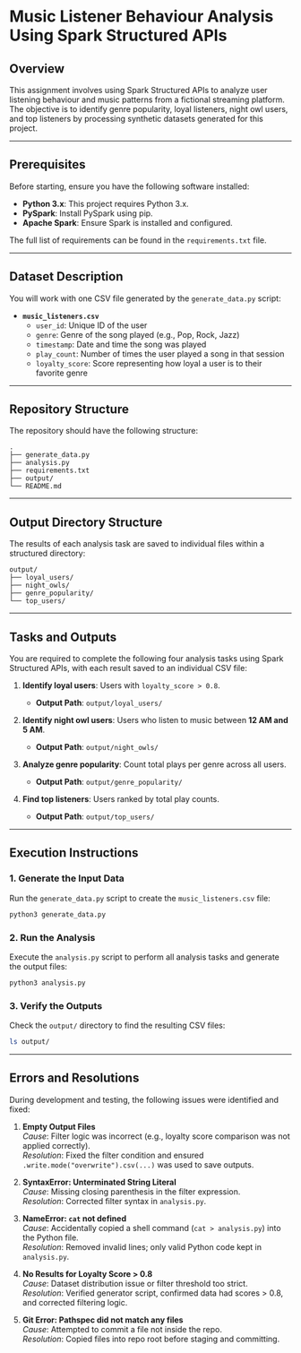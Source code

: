 # Music Listener Behaviour Analysis Using Spark Structured APIs

## **Overview**

This assignment involves using Spark Structured APIs to analyze user listening behaviour and music patterns from a fictional streaming platform. The objective is to identify genre popularity, loyal listeners, night owl users, and top listeners by processing synthetic datasets generated for this project.

-----

## **Prerequisites**

Before starting, ensure you have the following software installed:

* **Python 3.x**: This project requires Python 3.x.  
* **PySpark**: Install PySpark using pip.  
* **Apache Spark**: Ensure Spark is installed and configured.  

The full list of requirements can be found in the `requirements.txt` file.

-----

## **Dataset Description**

You will work with one CSV file generated by the `generate_data.py` script:

* **`music_listeners.csv`**
  * `user_id`: Unique ID of the user  
  * `genre`: Genre of the song played (e.g., Pop, Rock, Jazz)  
  * `timestamp`: Date and time the song was played  
  * `play_count`: Number of times the user played a song in that session  
  * `loyalty_score`: Score representing how loyal a user is to their favorite genre  

-----

## **Repository Structure**

The repository should have the following structure:

```
.
├── generate_data.py
├── analysis.py
├── requirements.txt
├── output/
└── README.md
```

-----

## **Output Directory Structure**

The results of each analysis task are saved to individual files within a structured directory:

```
output/
├── loyal_users/
├── night_owls/
├── genre_popularity/
└── top_users/
```

-----

## **Tasks and Outputs**

You are required to complete the following four analysis tasks using Spark Structured APIs, with each result saved to an individual CSV file:

1. **Identify loyal users**: Users with `loyalty_score > 0.8`.  
   * **Output Path**: `output/loyal_users/`

2. **Identify night owl users**: Users who listen to music between **12 AM and 5 AM**.  
   * **Output Path**: `output/night_owls/`

3. **Analyze genre popularity**: Count total plays per genre across all users.  
   * **Output Path**: `output/genre_popularity/`

4. **Find top listeners**: Users ranked by total play counts.  
   * **Output Path**: `output/top_users/`

-----

## **Execution Instructions**

### **1. Generate the Input Data**
Run the `generate_data.py` script to create the `music_listeners.csv` file:
```bash
python3 generate_data.py
```

### **2. Run the Analysis**
Execute the `analysis.py` script to perform all analysis tasks and generate the output files:
```bash
python3 analysis.py
```

### **3. Verify the Outputs**
Check the `output/` directory to find the resulting CSV files:
```bash
ls output/
```

-----

## **Errors and Resolutions**

During development and testing, the following issues were identified and fixed:

1. **Empty Output Files**  
   *Cause*: Filter logic was incorrect (e.g., loyalty score comparison was not applied correctly).  
   *Resolution*: Fixed the filter condition and ensured `.write.mode("overwrite").csv(...)` was used to save outputs.

2. **SyntaxError: Unterminated String Literal**  
   *Cause*: Missing closing parenthesis in the filter expression.  
   *Resolution*: Corrected filter syntax in `analysis.py`.  

3. **NameError: `cat` not defined**  
   *Cause*: Accidentally copied a shell command (`cat > analysis.py`) into the Python file.  
   *Resolution*: Removed invalid lines; only valid Python code kept in `analysis.py`.

4. **No Results for Loyalty Score > 0.8**  
   *Cause*: Dataset distribution issue or filter threshold too strict.  
   *Resolution*: Verified generator script, confirmed data had scores > 0.8, and corrected filtering logic.

5. **Git Error: Pathspec did not match any files**  
   *Cause*: Attempted to commit a file not inside the repo.  
   *Resolution*: Copied files into repo root before staging and committing.

